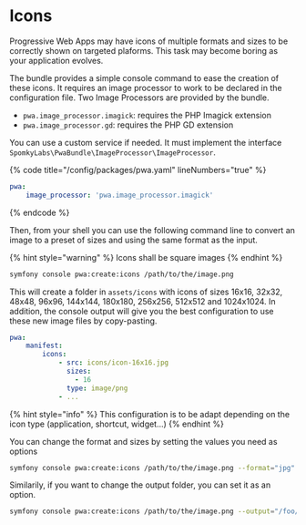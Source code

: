 # Icons

Progressive Web Apps may have icons of multiple formats and sizes to be correctly shown on targeted plaforms. This task may become boring as your application evolves.

The bundle provides a simple console command to ease the creation of these icons. It requires an image processor to work to be declared in the configuration file. Two Image Processors are provided by the bundle.

* `pwa.image_processor.imagick`: requires the PHP Imagick extension
* `pwa.image_processor.gd`: requires the PHP GD extension

You can use a custom service if needed. It must implement the interface `SpomkyLabs\PwaBundle\ImageProcessor\ImageProcessor`.

{% code title="/config/packages/pwa.yaml" lineNumbers="true" %}
```yaml
pwa:
    image_processor: 'pwa.image_processor.imagick'
```
{% endcode %}

Then, from your shell you can use the following command line to convert an image to a preset of sizes and using the same format as the input.

{% hint style="warning" %}
Icons shall be square images
{% endhint %}

```sh
symfony console pwa:create:icons /path/to/the/image.png
```

This will create a folder in `assets/icons` with icons of sizes 16x16, 32x32, 48x48, 96x96, 144x144, 180x180, 256x256, 512x512 and 1024x1024. In addition, the console output will give you the best configuration to use these new image files by copy-pasting.

```yaml
pwa:
    manifest:
        icons:
            - src: icons/icon-16x16.jpg
              sizes:
                - 16
              type: image/png
            - ...
```

{% hint style="info" %}
This configuration is to be adapt depending on the icon type (application, shortcut, widget...)
{% endhint %}

You can change the format and sizes by setting the values you need as options

```sh
symfony console pwa:create:icons /path/to/the/image.png --format="jpg" 48 96 256
```

Similarily, if you want to change the output folder, you can set it as an option.

```sh
symfony console pwa:create:icons /path/to/the/image.png --output="/foo/bar"
```
